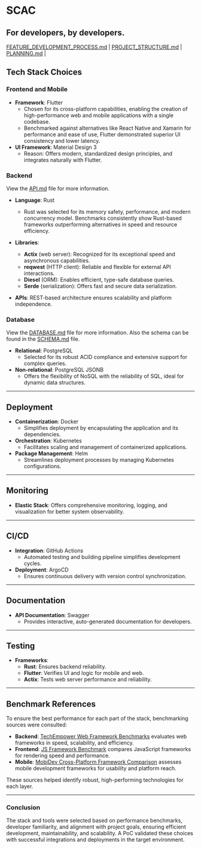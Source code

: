 # SCAC 

## For developers, by developers.

[FEATURE_DEVELOPMENT_PROCESS.md](FEATURE_DEVELOPMENT_PROCESS.md) | [PROJECT_STRUCTURE.md](PROJECT_STRUCTURE.md) | [PLANNING.md](PLANNING.md) | 

## Tech Stack Choices

### Frontend and Mobile

- **Framework**: Flutter  
  - Chosen for its cross-platform capabilities, enabling the creation of high-performance web and mobile applications with a single codebase.  
  - Benchmarked against alternatives like React Native and Xamarin for performance and ease of use, Flutter demonstrated superior UI consistency and lower latency.  
- **UI Framework**: Material Design 3  
  - Reason: Offers modern, standardized design principles, and integrates naturally with Flutter.

### Backend

View the [API.md](API.md) file for more information.

- **Language**: Rust  
  - Rust was selected for its memory safety, performance, and modern concurrency model. Benchmarks consistently show Rust-based frameworks outperforming alternatives in speed and resource efficiency.  
- **Libraries**:  
  - **Actix** (web server): Recognized for its exceptional speed and asynchronous capabilities.  
  - **reqwest** (HTTP client): Reliable and flexible for external API interactions.  
  - **Diesel** (ORM): Enables efficient, type-safe database queries.  
  - **Serde** (serialization): Offers fast and secure data serialization.  

- **APIs**: REST-based architecture ensures scalability and platform independence.

### Database

View the [DATABASE.md](DATABASE.md) file for more information.
Also the schema can be found in the [SCHEMA.md](SCHEMA.md) file.

- **Relational**: PostgreSQL  
  - Selected for its robust ACID compliance and extensive support for complex queries.  
- **Non-relational**: PostgreSQL JSONB  
  - Offers the flexibility of NoSQL with the reliability of SQL, ideal for dynamic data structures.

---

## Deployment

- **Containerization**: Docker  
  - Simplifies deployment by encapsulating the application and its dependencies.  
- **Orchestration**: Kubernetes  
  - Facilitates scaling and management of containerized applications.  
- **Package Management**: Helm  
  - Streamlines deployment processes by managing Kubernetes configurations.

---

## Monitoring

- **Elastic Stack**: Offers comprehensive monitoring, logging, and visualization for better system observability.

---

## CI/CD

- **Integration**: GitHub Actions  
  - Automated testing and building pipeline simplifies development cycles.  
- **Deployment**: ArgoCD  
  - Ensures continuous delivery with version control synchronization.

---

## Documentation

- **API Documentation**: Swagger  
  - Provides interactive, auto-generated documentation for developers.

---

## Testing

- **Frameworks**:  
  - **Rust**: Ensures backend reliability.  
  - **Flutter**: Verifies UI and logic for mobile and web.  
  - **Actix**: Tests web server performance and reliability.

---

## Benchmark References

To ensure the best performance for each part of the stack, benchmarking sources were consulted:  

- **Backend**: [TechEmpower Web Framework Benchmarks](https://www.techempower.com/benchmarks/#hw=ph&test=fortune&section=data-r22) evaluates web frameworks in speed, scalability, and efficiency.  
- **Frontend**: [JS Framework Benchmark](https://krausest.github.io/js-framework-benchmark/current.html) compares JavaScript frameworks for rendering speed and performance.  
- **Mobile**: [MobiDev Cross-Platform Framework Comparison](https://media.mobidev.biz/2024/08/comparison-of-the-best-cross-platform-app-development-frameworks-by-mobidev.pdf) assesses mobile development frameworks for usability and platform reach.  

These sources helped identify robust, high-performing technologies for each layer.

---

### Conclusion

The stack and tools were selected based on performance benchmarks, developer familiarity, and alignment with project goals, ensuring efficient development, maintainability, and scalability. A PoC validated these choices with successful integrations and deployments in the target environment.
